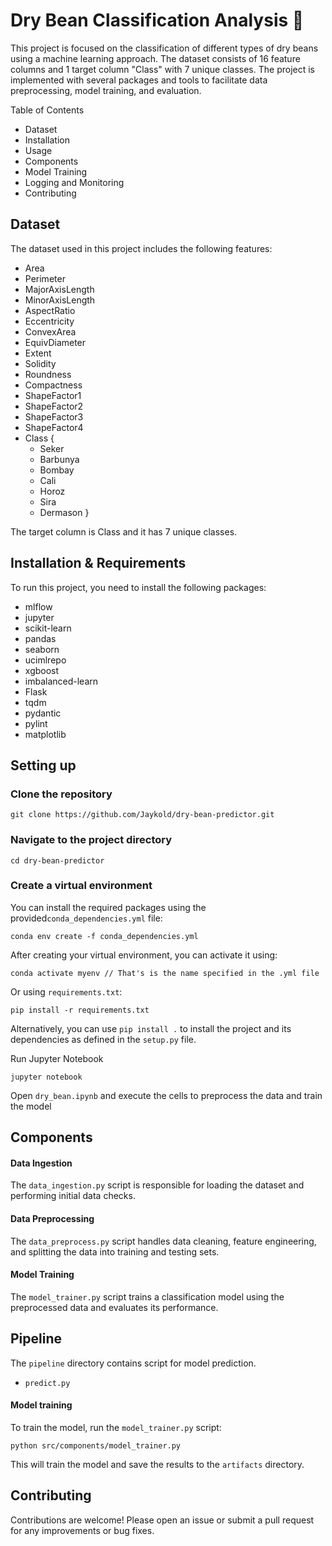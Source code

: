 # Dry Bean Classification Analysis 🚀

This project is focused on the classification of different types of dry beans using a machine learning approach. The dataset consists of 16 feature columns and 1 target column "Class" with 7 unique classes. The project is implemented with several packages and tools to facilitate data preprocessing, model training, and evaluation.

Table of Contents
* Dataset
* Installation
* Usage
* Components
* Model Training
* Logging and Monitoring
* Contributing

## Dataset
The dataset used in this project includes the following features:
* Area
* Perimeter
* MajorAxisLength
* MinorAxisLength
* AspectRatio
* Eccentricity
* ConvexArea
* EquivDiameter
* Extent
* Solidity
* Roundness
* Compactness
* ShapeFactor1
* ShapeFactor2
* ShapeFactor3
* ShapeFactor4
* Class {
    * Seker
    * Barbunya
    * Bombay
    * Cali
    * Horoz
    * Sira
    * Dermason
}

The target column is Class and it has 7 unique classes.

## Installation & Requirements
To run this project, you need to install the following packages:
* mlflow
* jupyter
* scikit-learn
* pandas
* seaborn
* ucimlrepo
* xgboost
* imbalanced-learn
* Flask
* tqdm
* pydantic
* pylint
* matplotlib

## Setting up

### Clone the repository

```git clone https://github.com/Jaykold/dry-bean-predictor.git```

### Navigate to the project directory

```cd dry-bean-predictor```

### Create a virtual environment
You can install the required packages using the provided`conda_dependencies.yml` file:

```conda env create -f conda_dependencies.yml```

After creating your virtual environment, you can activate it using:

<codespace/>```conda activate myenv // That's is the name specified in the .yml file```</codespace>

Or using `requirements.txt`:

```pip install -r requirements.txt```

Alternatively, you can use ```pip install .``` to install the project and its dependencies as defined in the `setup.py` file.

Run Jupyter Notebook

```jupyter notebook```

Open `dry_bean.ipynb` and execute the cells to preprocess the data and train the model

## Components

#### Data Ingestion
The `data_ingestion.py` script is responsible for loading the dataset and performing initial data checks.

#### Data Preprocessing
The `data_preprocess.py` script handles data cleaning, feature engineering, and splitting the data into training and testing sets.

#### Model Training
The `model_trainer.py` script trains a classification model using the preprocessed data and evaluates its performance.

## Pipeline
The `pipeline` directory contains script for model prediction.
* `predict.py`

#### Model training
To train the model, run the `model_trainer.py` script:

```python src/components/model_trainer.py```

This will train the model and save the results to the `artifacts` directory.

## Contributing
Contributions are welcome! Please open an issue or submit a pull request for any improvements or bug fixes.